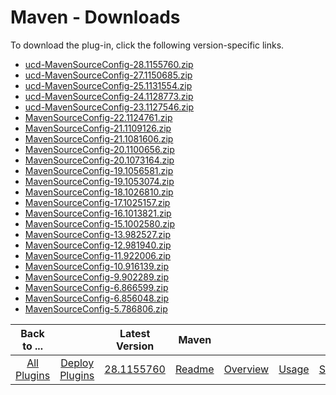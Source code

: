 
# Maven - Downloads

To download the plug-in, click the following version-specific links.

- [ucd-MavenSourceConfig-28.1155760.zip](https://raw.githubusercontent.com/UrbanCode/IBM-UCD-PLUGINS/main/files/MavenSourceConfig/ucd-MavenSourceConfig-28.1155760.zip)
- [ucd-MavenSourceConfig-27.1150685.zip](https://raw.githubusercontent.com/UrbanCode/IBM-UCD-PLUGINS/main/files/MavenSourceConfig/ucd-MavenSourceConfig-27.1150685.zip)
- [ucd-MavenSourceConfig-25.1131554.zip](https://raw.githubusercontent.com/UrbanCode/IBM-UCD-PLUGINS/main/files/MavenSourceConfig/ucd-MavenSourceConfig-25.1131554.zip)
- [ucd-MavenSourceConfig-24.1128773.zip](https://raw.githubusercontent.com/UrbanCode/IBM-UCD-PLUGINS/main/files/MavenSourceConfig/ucd-MavenSourceConfig-24.1128773.zip)
- [ucd-MavenSourceConfig-23.1127546.zip](https://raw.githubusercontent.com/UrbanCode/IBM-UCD-PLUGINS/main/files/MavenSourceConfig/ucd-MavenSourceConfig-23.1127546.zip)
- [MavenSourceConfig-22.1124761.zip](https://raw.githubusercontent.com/UrbanCode/IBM-UCD-PLUGINS/main/files/MavenSourceConfig/MavenSourceConfig-22.1124761.zip)
- [MavenSourceConfig-21.1109126.zip](https://raw.githubusercontent.com/UrbanCode/IBM-UCD-PLUGINS/main/files/MavenSourceConfig/MavenSourceConfig-21.1109126.zip)
- [MavenSourceConfig-21.1081606.zip](https://raw.githubusercontent.com/UrbanCode/IBM-UCD-PLUGINS/main/files/MavenSourceConfig/MavenSourceConfig-21.1081606.zip)
- [MavenSourceConfig-20.1100656.zip](https://raw.githubusercontent.com/UrbanCode/IBM-UCD-PLUGINS/main/files/MavenSourceConfig/MavenSourceConfig-20.1100656.zip)
- [MavenSourceConfig-20.1073164.zip](https://raw.githubusercontent.com/UrbanCode/IBM-UCD-PLUGINS/main/files/MavenSourceConfig/MavenSourceConfig-20.1073164.zip)
- [MavenSourceConfig-19.1056581.zip](https://raw.githubusercontent.com/UrbanCode/IBM-UCD-PLUGINS/main/files/MavenSourceConfig/MavenSourceConfig-19.1056581.zip)
- [MavenSourceConfig-19.1053074.zip](https://raw.githubusercontent.com/UrbanCode/IBM-UCD-PLUGINS/main/files/MavenSourceConfig/MavenSourceConfig-19.1053074.zip)
- [MavenSourceConfig-18.1026810.zip](https://raw.githubusercontent.com/UrbanCode/IBM-UCD-PLUGINS/main/files/MavenSourceConfig/MavenSourceConfig-18.1026810.zip)
- [MavenSourceConfig-17.1025157.zip](https://raw.githubusercontent.com/UrbanCode/IBM-UCD-PLUGINS/main/files/MavenSourceConfig/MavenSourceConfig-17.1025157.zip)
- [MavenSourceConfig-16.1013821.zip](https://raw.githubusercontent.com/UrbanCode/IBM-UCD-PLUGINS/main/files/MavenSourceConfig/MavenSourceConfig-16.1013821.zip)
- [MavenSourceConfig-15.1002580.zip](https://raw.githubusercontent.com/UrbanCode/IBM-UCD-PLUGINS/main/files/MavenSourceConfig/MavenSourceConfig-15.1002580.zip)
- [MavenSourceConfig-13.982527.zip](https://raw.githubusercontent.com/UrbanCode/IBM-UCD-PLUGINS/main/files/MavenSourceConfig/MavenSourceConfig-13.982527.zip)
- [MavenSourceConfig-12.981940.zip](https://raw.githubusercontent.com/UrbanCode/IBM-UCD-PLUGINS/main/files/MavenSourceConfig/MavenSourceConfig-12.981940.zip)
- [MavenSourceConfig-11.922006.zip](https://raw.githubusercontent.com/UrbanCode/IBM-UCD-PLUGINS/main/files/MavenSourceConfig/MavenSourceConfig-11.922006.zip)
- [MavenSourceConfig-10.916139.zip](https://raw.githubusercontent.com/UrbanCode/IBM-UCD-PLUGINS/main/files/MavenSourceConfig/MavenSourceConfig-10.916139.zip)
- [MavenSourceConfig-9.902289.zip](https://raw.githubusercontent.com/UrbanCode/IBM-UCD-PLUGINS/main/files/MavenSourceConfig/MavenSourceConfig-9.902289.zip)
- [MavenSourceConfig-6.866599.zip](https://raw.githubusercontent.com/UrbanCode/IBM-UCD-PLUGINS/main/files/MavenSourceConfig/MavenSourceConfig-6.866599.zip)
- [MavenSourceConfig-6.856048.zip](https://raw.githubusercontent.com/UrbanCode/IBM-UCD-PLUGINS/main/files/MavenSourceConfig/MavenSourceConfig-6.856048.zip)
- [MavenSourceConfig-5.786806.zip](https://raw.githubusercontent.com/UrbanCode/IBM-UCD-PLUGINS/main/files/MavenSourceConfig/MavenSourceConfig-5.786806.zip)

|Back to ...||Latest Version|Maven ||||
| :---: | :---: | :---: | :---: | :---: | :---: | :---: |
|[All Plugins](../../index.md)|[Deploy Plugins](../README.md)|[28.1155760](https://raw.githubusercontent.com/UrbanCode/IBM-UCD-PLUGINS/main/files/MavenSourceConfig/ucd-MavenSourceConfig-28.1155760.zip)|[Readme](README.md)|[Overview](overview.md)|[Usage](usage.md)|[Steps](steps.md)|
